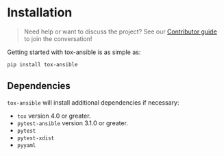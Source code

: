 # Installation

> Need help or want to discuss the project? See our [Contributor guide](https://ansible.readthedocs.io/projects/tox-ansible/contributor_guide/#talk-to-us) to join the conversation!

Getting started with tox-ansible is as simple as:

```bash
pip install tox-ansible
```

## Dependencies

`tox-ansible` will install additional dependencies if necessary:

- `tox` version 4.0 or greater.
- `pytest-ansible` version 3.1.0 or greater.
- `pytest`
- `pytest-xdist`
- `pyyaml`
